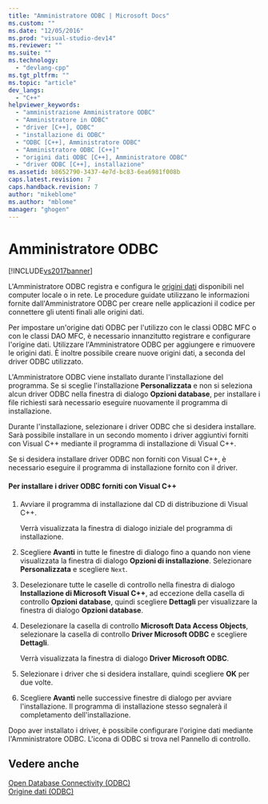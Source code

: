 ```yaml
---
title: "Amministratore ODBC | Microsoft Docs"
ms.custom: ""
ms.date: "12/05/2016"
ms.prod: "visual-studio-dev14"
ms.reviewer: ""
ms.suite: ""
ms.technology: 
  - "devlang-cpp"
ms.tgt_pltfrm: ""
ms.topic: "article"
dev_langs: 
  - "C++"
helpviewer_keywords: 
  - "amministrazione Amministratore ODBC"
  - "Amministratore in ODBC"
  - "driver [C++], ODBC"
  - "installazione di ODBC"
  - "ODBC [C++], Amministratore ODBC"
  - "Amministratore ODBC [C++]"
  - "origini dati ODBC [C++], Amministratore ODBC"
  - "driver ODBC [C++], installazione"
ms.assetid: b8652790-3437-4e7d-bc83-6ea6981f008b
caps.latest.revision: 7
caps.handback.revision: 7
author: "mikeblome"
ms.author: "mblome"
manager: "ghogen"
---
```

# Amministratore ODBC
[!INCLUDE[vs2017banner](../../assembler/inline/includes/vs2017banner.md)]

L'Amministratore ODBC registra e configura le [origini dati](../../data/odbc/data-source-odbc.md) disponibili nel computer locale o in rete.  Le procedure guidate utilizzano le informazioni fornite dall'Amministratore ODBC per creare nelle applicazioni il codice per connettere gli utenti finali alle origini dati.  
  
 Per impostare un'origine dati ODBC per l'utilizzo con le classi ODBC MFC o con le classi DAO MFC, è necessario innanzitutto registrare e configurare l'origine dati.  Utilizzare l'Amministratore ODBC per aggiungere e rimuovere le origini dati.  È inoltre possibile creare nuove origini dati, a seconda del driver ODBC utilizzato.  
  
 L'Amministratore ODBC viene installato durante l'installazione del programma.  Se si sceglie l'installazione **Personalizzata** e non si seleziona alcun driver ODBC nella finestra di dialogo **Opzioni database**, per installare i file richiesti sarà necessario eseguire nuovamente il programma di installazione.  
  
 Durante l'installazione, selezionare i driver ODBC che si desidera installare.  Sarà possibile installare in un secondo momento i driver aggiuntivi forniti con Visual C\+\+ mediante il programma di installazione di Visual C\+\+.  
  
 Se si desidera installare driver ODBC non forniti con Visual C\+\+, è necessario eseguire il programma di installazione fornito con il driver.  
  
#### Per installare i driver ODBC forniti con Visual C\+\+  
  
1.  Avviare il programma di installazione dal CD di distribuzione di Visual C\+\+.  
  
     Verrà visualizzata la finestra di dialogo iniziale del programma di installazione.  
  
2.  Scegliere **Avanti** in tutte le finestre di dialogo fino a quando non viene visualizzata la finestra di dialogo **Opzioni di installazione**.  Selezionare **Personalizzata** e scegliere `Next`.  
  
3.  Deselezionare tutte le caselle di controllo nella finestra di dialogo **Installazione di Microsoft Visual C\+\+**, ad eccezione della casella di controllo **Opzioni database**, quindi scegliere **Dettagli** per visualizzare la finestra di dialogo **Opzioni database**.  
  
4.  Deselezionare la casella di controllo **Microsoft Data Access Objects**, selezionare la casella di controllo **Driver Microsoft ODBC** e scegliere **Dettagli**.  
  
     Verrà visualizzata la finestra di dialogo **Driver Microsoft ODBC**.  
  
5.  Selezionare i driver che si desidera installare, quindi scegliere **OK** per due volte.  
  
6.  Scegliere **Avanti** nelle successive finestre di dialogo per avviare l'installazione.  Il programma di installazione stesso segnalerà il completamento dell'installazione.  
  
 Dopo aver installato i driver, è possibile configurare l'origine dati mediante l'Amministratore ODBC.  L'icona di ODBC si trova nel Pannello di controllo.  
  
## Vedere anche  
 [Open Database Connectivity \(ODBC\)](../../data/odbc/open-database-connectivity-odbc.md)   
 [Origine dati \(ODBC\)](../../data/odbc/data-source-odbc.md)